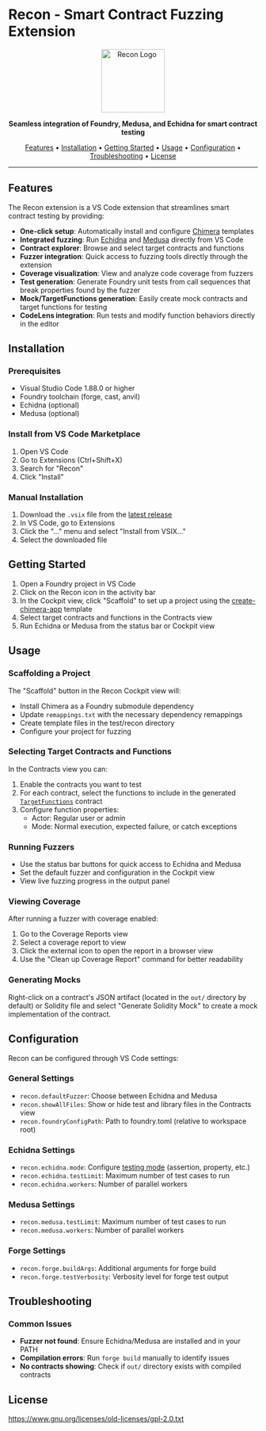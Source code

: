 # Recon - Smart Contract Fuzzing Extension

<p align="center">
  <img src="https://github.com/user-attachments/assets/c79df2a8-9577-48ab-82e8-4882a0fe7e06" alt="Recon Logo" width="128" height="128">
</p>

<p align="center">
  <strong>Seamless integration of Foundry, Medusa, and Echidna for smart contract testing</strong>
</p>

<p align="center">
  <a href="#features">Features</a> •
  <a href="#installation">Installation</a> •
  <a href="#getting-started">Getting Started</a> •
  <a href="#usage">Usage</a> •
  <a href="#configuration">Configuration</a> •
  <a href="#troubleshooting">Troubleshooting</a> •
  <a href="#license">License</a>
</p>

---

## Features

The Recon extension is a VS Code extension that streamlines smart contract testing by providing:

- **One-click setup**: Automatically install and configure [Chimera](https://github.com/Recon-Fuzz/chimera) templates
- **Integrated fuzzing**: Run [Echidna](https://github.com/crytic/echidna) and [Medusa](https://github.com/crytic/medusa) directly from VS Code
- **Contract explorer**: Browse and select target contracts and functions
- **Fuzzer integration**: Quick access to fuzzing tools directly through the extension
- **Coverage visualization**: View and analyze code coverage from fuzzers
- **Test generation**: Generate Foundry unit tests from call sequences that break properties found by the fuzzer
- **Mock/TargetFunctions generation**: Easily create mock contracts and target functions for testing
- **CodeLens integration**: Run tests and modify function behaviors directly in the editor

## Installation

### Prerequisites

- Visual Studio Code 1.88.0 or higher
- Foundry toolchain (forge, cast, anvil)
- Echidna (optional)
- Medusa (optional)

### Install from VS Code Marketplace

1. Open VS Code
2. Go to Extensions (Ctrl+Shift+X)
3. Search for "Recon"
4. Click "Install"

### Manual Installation

1. Download the `.vsix` file from the [latest release](https://github.com/Recon-Fuzz/recon-extension/releases/latest)
2. In VS Code, go to Extensions
3. Click the "..." menu and select "Install from VSIX..."
4. Select the downloaded file

## Getting Started

1. Open a Foundry project in VS Code
2. Click on the Recon icon in the activity bar
3. In the Cockpit view, click "Scaffold" to set up a project using the [create-chimera-app](https://github.com/Recon-Fuzz/create-chimera-app/tree/main) template
4. Select target contracts and functions in the Contracts view
5. Run Echidna or Medusa from the status bar or Cockpit view

## Usage

### Scaffolding a Project

The "Scaffold" button in the Recon Cockpit view will:

- Install Chimera as a Foundry submodule dependency
- Update `remappings.txt` with the necessary dependency remappings
- Create template files in the test/recon directory
- Configure your project for fuzzing

### Selecting Target Contracts and Functions

In the Contracts view you can:

1. Enable the contracts you want to test
2. For each contract, select the functions to include in the generated [`TargetFunctions`](https://book.getrecon.xyz/tutorial/chimera_framework.html#targetfunctions) contract
3. Configure function properties:
   - Actor: Regular user or admin
   - Mode: Normal execution, expected failure, or catch exceptions

### Running Fuzzers

- Use the status bar buttons for quick access to Echidna and Medusa
- Set the default fuzzer and configuration in the Cockpit view
- View live fuzzing progress in the output panel

### Viewing Coverage

After running a fuzzer with coverage enabled:

1. Go to the Coverage Reports view
2. Select a coverage report to view
3. Click the external icon to open the report in a browser view
4. Use the "Clean up Coverage Report" command for better readability

### Generating Mocks

Right-click on a contract's JSON artifact (located in the `out/` directory by default) or Solidity file and select "Generate Solidity Mock" to create a mock implementation of the contract.

## Configuration

Recon can be configured through VS Code settings:

### General Settings

- `recon.defaultFuzzer`: Choose between Echidna and Medusa
- `recon.showAllFiles`: Show or hide test and library files in the Contracts view
- `recon.foundryConfigPath`: Path to foundry.toml (relative to workspace root)

### Echidna Settings

- `recon.echidna.mode`: Configure [testing mode](https://secure-contracts.com/program-analysis/echidna/configuration.html#testmode) (assertion, property, etc.)
- `recon.echidna.testLimit`: Maximum number of test cases to run
- `recon.echidna.workers`: Number of parallel workers

### Medusa Settings

- `recon.medusa.testLimit`: Maximum number of test cases to run
- `recon.medusa.workers`: Number of parallel workers

### Forge Settings

- `recon.forge.buildArgs`: Additional arguments for forge build
- `recon.forge.testVerbosity`: Verbosity level for forge test output

## Troubleshooting

### Common Issues

- **Fuzzer not found**: Ensure Echidna/Medusa are installed and in your PATH
- **Compilation errors**: Run `forge build` manually to identify issues
- **No contracts showing**: Check if `out/` directory exists with compiled contracts

## License

https://www.gnu.org/licenses/old-licenses/gpl-2.0.txt

